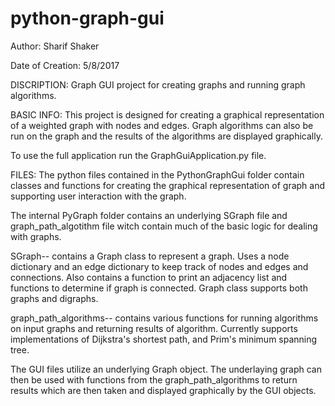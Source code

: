 # python-graph-gui

Author: Sharif Shaker

Date of Creation: 5/8/2017

DISCRIPTION: Graph GUI project for creating graphs and running graph algorithms.

BASIC INFO: 
This project is designed for creating a graphical representation of a weighted graph with nodes and edges.  Graph algorithms can also be 
run on the graph and the results of the algorithms are displayed graphically.  

To use the full application run the GraphGuiApplication.py file.  

FILES:
The python files contained in the PythonGraphGui folder contain classes and functions for creating the graphical representation of graph and
supporting user interaction with the graph.  

The internal PyGraph folder contains an underlying SGraph file and graph_path_algotithm file witch contain much of the basic logic for 
dealing with graphs.

  SGraph--
    contains a Graph class to represent a graph.  Uses a node dictionary and an edge dictionary to keep track of nodes and edges and 
    connections.  Also contains a function to print an adjacency list and functions to determine if graph is connected.  Graph class 
    supports both graphs and digraphs.
  
  graph_path_algorithms--
    contains various functions for running algorithms on input graphs and returning results of algorithm.
    Currently supports implementations of Dijkstra's shortest path, and Prim's minimum spanning tree.
      
The GUI files utilize an underlying Graph object.  The underlaying graph can then be used with functions from the graph_path_algorithms 
to return results which are then taken and displayed graphically by the GUI objects.  
      
